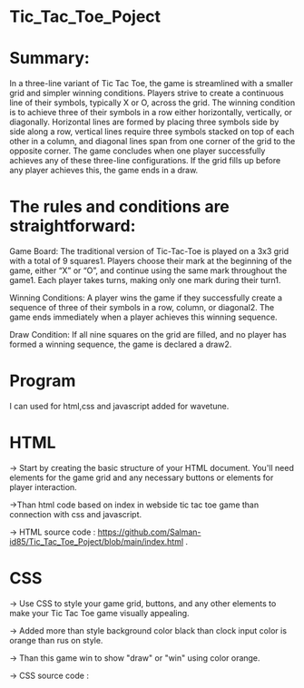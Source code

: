 # Tic_Tac_Toe_Poject

# Summary:
In a three-line variant of Tic Tac Toe, the game is streamlined with a smaller grid and simpler winning conditions. Players strive to create a continuous line of their symbols, typically X or O, across the grid. The winning condition is to achieve three of their symbols in a row either horizontally, vertically, or diagonally. Horizontal lines are formed by placing three symbols side by side along a row, vertical lines require three symbols stacked on top of each other in a column, and diagonal lines span from one corner of the grid to the opposite corner. The game concludes when one player successfully achieves any of these three-line configurations. If the grid fills up before any player achieves this, the game ends in a draw.

# The rules and conditions are straightforward:

Game Board:
          The traditional version of Tic-Tac-Toe is played on a 3x3 grid with a total of 9 squares1.
Players choose their mark at the beginning of the game, either “X” or “O”, and continue using the same mark throughout the game1.
Each player takes turns, making only one mark during their turn1.

Winning Conditions:
          A player wins the game if they successfully create a sequence of three of their symbols in a row, column, or diagonal2.
The game ends immediately when a player achieves this winning sequence.

Draw Condition:
            If all nine squares on the grid are filled, and no player has formed a winning sequence, the game is declared a draw2.
# Program

I can used for html,css and javascript added for wavetune.

# HTML
-> Start by creating the basic structure of your HTML document. You'll need elements for the game grid and any necessary buttons or elements for player interaction.

->Than html code based on index in webside tic tac toe game than connection with css and javascript.

-> HTML source code : https://github.com/Salman-id85/Tic_Tac_Toe_Poject/blob/main/index.html .

# CSS 

-> Use CSS to style your game grid, buttons, and any other elements to make your Tic Tac Toe game visually appealing.

-> Added more than style background color black than clock input color is orange than rus on style.

-> Than this game win to show "draw" or "win" using color orange.

-> CSS source code :
